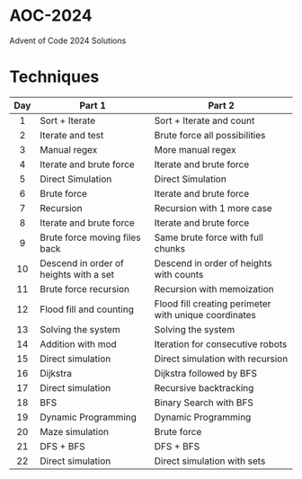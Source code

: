 # AOC-2024
Advent of Code 2024 Solutions

# Techniques
| Day | Part 1 | Part 2 |
| :---: | --- | --- |
| 1 | Sort + Iterate | Sort + Iterate and count |
| 2 | Iterate and test | Brute force all possibilities |
| 3 | Manual regex | More manual regex |
| 4 | Iterate and brute force | Iterate and brute force |
| 5 | Direct Simulation | Direct Simulation |
| 6 | Brute force | Iterate and brute force |
| 7 | Recursion | Recursion with 1 more case |
| 8 | Iterate and brute force | Iterate and brute force |
| 9 | Brute force moving files back | Same brute force with full chunks |
| 10 | Descend in order of heights with a set | Descend in order of heights with counts |
| 11 | Brute force recursion | Recursion with memoization |
| 12 | Flood fill and counting | Flood fill creating perimeter with unique coordinates |
| 13 | Solving the system | Solving the system |
| 14 | Addition with mod | Iteration for consecutive robots |
| 15 | Direct simulation | Direct simulation with recursion |
| 16 | Dijkstra | Dijkstra followed by BFS |
| 17 | Direct simulation | Recursive backtracking |
| 18 | BFS | Binary Search with BFS |
| 19 | Dynamic Programming | Dynamic Programming |
| 20 | Maze simulation | Brute force |
| 21 | DFS + BFS | DFS + BFS |
| 22 | Direct simulation | Direct simulation with sets |